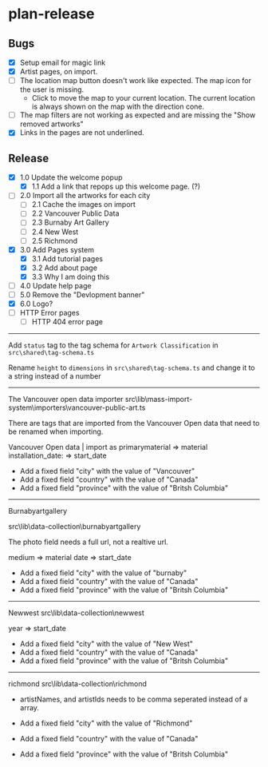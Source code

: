 # plan-release

## Bugs

- [x] Setup email for magic link
- [x] Artist pages, on import.
- [ ] The location map button doesn't work like expected. The map icon for the user is missing.
  - Click to move the map to your current location. The current location is always shown on the map with the direction cone.
- [ ] The map filters are not working as expected and are missing the "Show removed artworks"
- [x] Links in the pages are not underlined.

## Release

- [x] 1.0 Update the welcome popup
  - [x] 1.1 Add a link that repops up this welcome page. (?)
- [ ] 2.0 Import all the artworks for each city
  - [ ] 2.1 Cache the images on import
  - [ ] 2.2 Vancouver Public Data
  - [ ] 2.3 Burnaby Art Gallery
  - [ ] 2.4 New West
  - [ ] 2.5 Richmond  
- [x] 3.0 Add Pages system
  - [X] 3.1 Add tutorial pages
  - [x] 3.2 Add about page
  - [x] 3.3 Why I am doing this
- [ ] 4.0 Update help page
- [ ] 5.0 Remove the "Devlopment banner"
- [X] 6.0 Logo?
- [ ] HTTP Error pages
  - [ ] HTTP 404 error page

----

Add `status` tag to the tag schema for `Artwork Classification` in `src\shared\tag-schema.ts`

Rename `height` to `dimensions` in `src\shared\tag-schema.ts` and change it to a string instead of a number

----

The Vancouver open data importer src\lib\mass-import-system\importers\vancouver-public-art.ts

There are tags that are imported from the Vancouver Open data that need to be renamed when importing.

Vancouver Open data | import as
primarymaterial => material
installation_date: => start_date

- Add a fixed field "city" with the value of "Vancouver"
- Add a fixed field "country" with the value of "Canada"
- Add a fixed field "province" with the value of "Britsh Columbia"

----

Burnabyartgallery

src\lib\data-collection\burnabyartgallery

The photo field needs a full url, not a realtive url.

medium => material
date => start_date

- Add a fixed field "city" with the value of "burnaby"
- Add a fixed field "country" with the value of "Canada"
- Add a fixed field "province" with the value of "Britsh Columbia"

----

Newwest
src\lib\data-collection\newwest

year => start_date

- Add a fixed field "city" with the value of "New West"
- Add a fixed field "country" with the value of "Canada"
- Add a fixed field "province" with the value of "Britsh Columbia"

----
richmond
src\lib\data-collection\richmond

- artistNames, and artistIds needs to be comma seperated instead of a array.

- Add a fixed field "city" with the value of "Richmond"
- Add a fixed field "country" with the value of "Canada"
- Add a fixed field "province" with the value of "Britsh Columbia"
